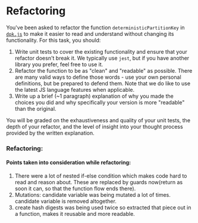 # Refactoring

You've been asked to refactor the function `deterministicPartitionKey` in [`dpk.js`](dpk.js) to make it easier to read and understand without changing its functionality. For this task, you should:

1. Write unit tests to cover the existing functionality and ensure that your refactor doesn't break it. We typically use `jest`, but if you have another library you prefer, feel free to use it.
2. Refactor the function to be as "clean" and "readable" as possible. There are many valid ways to define those words - use your own personal definitions, but be prepared to defend them. Note that we do like to use the latest JS language features when applicable.
3. Write up a brief (~1 paragraph) explanation of why you made the choices you did and why specifically your version is more "readable" than the original.

You will be graded on the exhaustiveness and quality of your unit tests, the depth of your refactor, and the level of insight into your thought process provided by the written explanation.


### Refactoring:
 
#### Points taken into consideration while refactoring:

1. There were a lot of nested if-else condition which makes code hard to read and reason about. These are replaced by guards now(return as soon it can, so that the function flow ends there).
2. Mutations: candidate variable was being mutated a lot of times. candidate variable is removed altogether.
3. create hash digests was being used twice so extracted that piece out in a function, makes it reusable and more readable.

